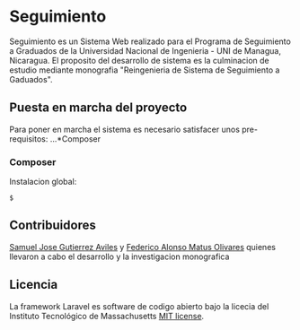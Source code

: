 # Seguimiento

Seguimiento es un Sistema Web realizado para el Programa de Seguimiento a Graduados de la Universidad Nacional de Ingenieria - UNI de Managua, Nicaragua. El proposito del desarrollo de sistema es la culminacion de estudio mediante monografia "Reingenieria de Sistema de Seguimiento a Gaduados". 

## Puesta en marcha del proyecto

Para poner en marcha el sistema es necesario satisfacer unos pre-requisitos:
...*Composer

### Composer

Instalacion global:
    
    $

## Contribuidores

[Samuel Jose Gutierrez Aviles](https://github.com/search-sam) y [Federico Alonso Matus Olivares](https://github.com/matusfede) quienes llevaron a cabo el desarrollo y la investigacion monografica

## Licencia

La  framework Laravel es software de codigo abierto bajo la licecia del Instituto Tecnológico de Massachusetts [MIT license](http://opensource.org/licenses/MIT).
